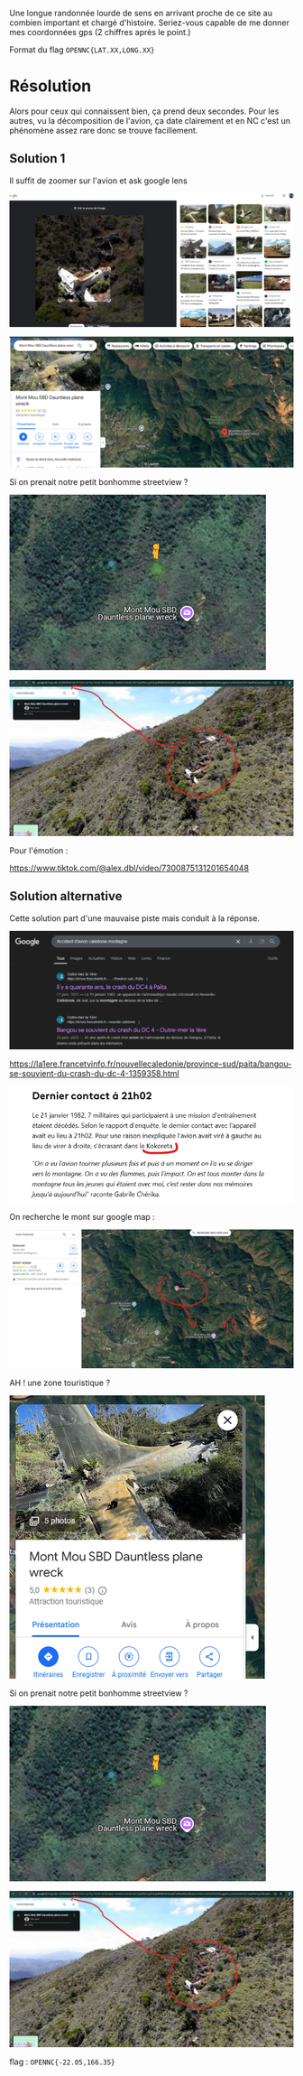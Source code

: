Une longue randonnée lourde de sens en arrivant proche de ce site au combien important et chargé d'histoire. Seriez-vous capable de me donner mes coordonnées gps (2 chiffres après le point.)

Format du flag ``OPENNC{LAT.XX,LONG.XX}``

# Résolution

Alors pour ceux qui connaissent bien, ça prend deux secondes. Pour les autres, vu la décomposition de l'avion, ça date clairement et en NC c'est un phénomène assez rare donc se trouve facillement.

## Solution 1

Il suffit de zoomer sur l'avion et ask google lens

![alt text](image-6.png)

![alt text](image-7.png)

Si on prenait notre petit bonhomme streetview ?

![alt text](image-4.png)


![alt text](image-5.png)


Pour l'émotion : 

https://www.tiktok.com/@alex.dbl/video/7300875131201654048

## Solution alternative

Cette solution part d'une mauvaise piste mais conduit à la réponse.

![alt text](image.png)

https://la1ere.francetvinfo.fr/nouvellecaledonie/province-sud/paita/bangou-se-souvient-du-crash-du-dc-4-1359358.html

![alt text](image-1.png)

On recherche le mont sur google map : 

![alt text](image-2.png)


AH ! une zone touristique ? 

![alt text](image-3.png)

Si on prenait notre petit bonhomme streetview ?

![alt text](image-4.png)


![alt text](image-5.png)

flag : ``OPENNC{-22.05,166.35}``